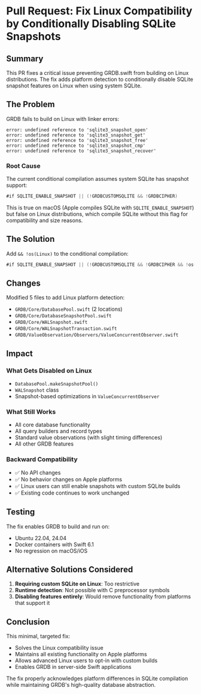 # Pull Request: Fix Linux Compatibility by Conditionally Disabling SQLite Snapshots

## Summary

This PR fixes a critical issue preventing GRDB.swift from building on Linux distributions. The fix adds platform detection to conditionally disable SQLite snapshot features on Linux when using system SQLite.

## The Problem

GRDB fails to build on Linux with linker errors:
```
error: undefined reference to 'sqlite3_snapshot_open'
error: undefined reference to 'sqlite3_snapshot_get'
error: undefined reference to 'sqlite3_snapshot_free'
error: undefined reference to 'sqlite3_snapshot_cmp'
error: undefined reference to 'sqlite3_snapshot_recover'
```

### Root Cause

The current conditional compilation assumes system SQLite has snapshot support:
```swift
#if SQLITE_ENABLE_SNAPSHOT || (!GRDBCUSTOMSQLITE && !GRDBCIPHER)
```

This is true on macOS (Apple compiles SQLite with `SQLITE_ENABLE_SNAPSHOT`) but false on Linux distributions, which compile SQLite without this flag for compatibility and size reasons.

## The Solution

Add `&& !os(Linux)` to the conditional compilation:
```swift
#if SQLITE_ENABLE_SNAPSHOT || (!GRDBCUSTOMSQLITE && !GRDBCIPHER && !os(Linux))
```

## Changes

Modified 5 files to add Linux platform detection:
- `GRDB/Core/DatabasePool.swift` (2 locations)
- `GRDB/Core/DatabaseSnapshotPool.swift`
- `GRDB/Core/WALSnapshot.swift`
- `GRDB/Core/WALSnapshotTransaction.swift`
- `GRDB/ValueObservation/Observers/ValueConcurrentObserver.swift`

## Impact

### What Gets Disabled on Linux
- `DatabasePool.makeSnapshotPool()`
- `WALSnapshot` class
- Snapshot-based optimizations in `ValueConcurrentObserver`

### What Still Works
- All core database functionality
- All query builders and record types
- Standard value observations (with slight timing differences)
- All other GRDB features

### Backward Compatibility
- ✅ No API changes
- ✅ No behavior changes on Apple platforms
- ✅ Linux users can still enable snapshots with custom SQLite builds
- ✅ Existing code continues to work unchanged

## Testing

The fix enables GRDB to build and run on:
- Ubuntu 22.04, 24.04
- Docker containers with Swift 6.1
- No regression on macOS/iOS

## Alternative Solutions Considered

1. **Requiring custom SQLite on Linux**: Too restrictive
2. **Runtime detection**: Not possible with C preprocessor symbols
3. **Disabling features entirely**: Would remove functionality from platforms that support it

## Conclusion

This minimal, targeted fix:
- Solves the Linux compatibility issue
- Maintains all existing functionality on Apple platforms
- Allows advanced Linux users to opt-in with custom builds
- Enables GRDB in server-side Swift applications

The fix properly acknowledges platform differences in SQLite compilation while maintaining GRDB's high-quality database abstraction.